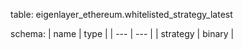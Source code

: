 table: eigenlayer_ethereum.whitelisted_strategy_latest

schema:
| name | type |
| --- | --- |
| strategy | binary |
